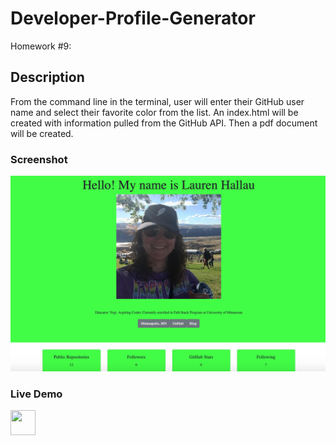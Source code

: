 # Developer-Profile-Generator
Homework #9: 

## Description
From the command line in the terminal, user will enter their GitHub user name and select their favorite color from the list. An index.html will be created with information pulled from the GitHub API. Then a pdf document will be created. 

### Screenshot
![Screenshot](screenshot.png)

### Live Demo
<img src="https://media.giphy.com/media/lp1D2OfAw70MO5yduF/giphy.gif" width="40" height="40" />
